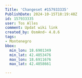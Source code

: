 ```yaml
---
Title: 'Changeset #157933335'
PublishDate: 2024-10-15T18:19:48Z
id: 157933335
user: Tos Alles
comment: Updat wiki link
created_by: OsmAnd~ 4.8.6
tags:
- Montenegro
bbox:
  min_lon: 18.6901349
  min_lat: 42.4853476
  max_lon: 18.6911676
  max_lat: 42.4858661

---
```


